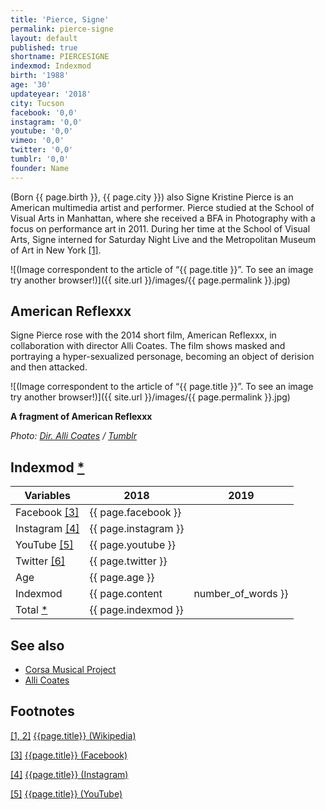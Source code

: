 ```yaml
---
title: 'Pierce, Signe'
permalink: pierce-signe
layout: default
published: true
shortname: PIERCESIGNE
indexmod: Indexmod
birth: '1988'
age: '30'
updateyear: '2018'
city: Tucson
facebook: '0,0'
instagram: '0,0'
youtube: '0,0'
vimeo: '0,0'
twitter: '0,0'
tumblr: '0,0'
founder: Name
---
```

(Born {{ page.birth }}, {{ page.city }}) also Signe Kristine Pierce is an American multimedia artist and performer. Pierce studied at the School of Visual Arts in Manhattan, where she received a BFA in Photography with a focus on performance art in 2011. During her time at the School of Visual Arts, Signe interned for Saturday Night Live and the Metropolitan Museum of Art in New York <span id="a1">[\[1\]](#f1)</span>.

![(Image correspondent to the article of “{{ page.title }}”. To see an image try another browser!)]({{ site.url }}/images/{{ page.permalink }}.jpg)


## American Reflexxx 

Signe Pierce rose with the 2014 short film, American Reflexxx, in collaboration with director Alli Coates. The film shows masked and portraying a hyper-sexualized personage, becoming an object of derision and then attacked.

![(Image correspondent to the article of “{{ page.title }}”. To see an image try another browser!)]({{ site.url }}/images/{{ page.permalink }}.jpg)

**A fragment of American Reflexxx**

*Photo: [Dir. Alli Coates](index) / [Tumblr](http://allicoates.tumblr.com/)*

## Indexmod [*](indexmod)

|Variables|2018|2019|
|-|-|-|
|Facebook <span id="a3">[\[3\]](#f3)</span>|{{ page.facebook }}||
|Instagram <span id="a4">[\[4\]](#f4)</span>|{{ page.instagram }}||
|YouTube <span id="a5">[\[5\]](#f5)</span>|{{ page.youtube }}||
|Twitter <span id="a6">[\[6\]](#f6)</span>|{{ page.twitter }}||
|Age|{{ page.age }}||
|Indexmod|{{ page.content | number_of_words }}||
|Total [*](indexmod)|{{ page.indexmod }}||


## See also

+ [Corsa Musical Project](index)
+ [Alli Coates](index)


## Footnotes

[[1, 2]](#a1) <span id="f1"></span> [{{page.title}} (Wikipedia)](index)

[[3]](#a3) <span id="f3"></span> [{{page.title}} (Facebook)](index)

[[4]](#a4) <span id="f4"></span> [{{page.title}} (Instagram)](index)

[[5]](#a5) <span id="f5"></span> [{{page.title}} (YouTube)](index)
